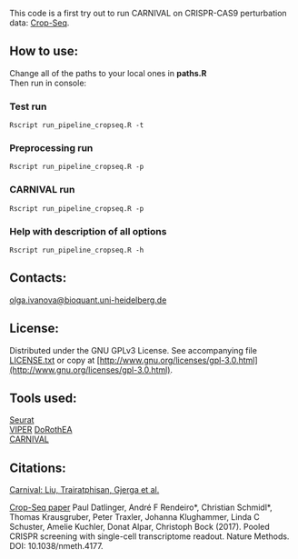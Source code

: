 This code is a first try out to run CARNIVAL on CRISPR-CAS9 perturbation data: [Crop-Seq](http://www.medical-epigenomics.org/papers/datlinger2017/).

## How to use: 
Change all of the paths to your local ones in <b>paths.R</b> <br/> 
Then run in console:

### Test run
```
Rscript run_pipeline_cropseq.R -t
```
### Preprocessing run 
```
Rscript run_pipeline_cropseq.R -p
```
### CARNIVAL run 
```
Rscript run_pipeline_cropseq.R -p
```
### Help with description of all options
```
Rscript run_pipeline_cropseq.R -h
```

## Contacts: 
olga.ivanova@bioquant.uni-heidelberg.de

## License:

Distributed under the GNU GPLv3 License. See accompanying file [LICENSE.txt]() or copy at [http://www.gnu.org/licenses/gpl-3.0.html](http://www.gnu.org/licenses/gpl-3.0.html).


## Tools used:
[Seurat](https://satijalab.org/seurat/) <br/>
[VIPER](https://bioconductor.org/packages/release/bioc/html/viper.html) 
[DoRothEA](https://saezlab.github.io/DoRothEA/) <br/>
[CARNIVAL](https://github.com/saezlab/CARNIVAL) <br/>

## Citations: 
[Carnival: Liu, Trairatphisan, Gjerga et al.](https://www.biorxiv.org/content/10.1101/541888v1) <br/>

[Crop-Seq paper](https://www.nature.com/articles/nmeth.4177)
Paul Datlinger, André F Rendeiro*, Christian Schmidl*, Thomas Krausgruber, Peter Traxler, Johanna Klughammer, Linda C Schuster, Amelie Kuchler, Donat Alpar, Christoph Bock (2017). Pooled CRISPR screening with single-cell transcriptome readout. Nature Methods. DOI: 10.1038/nmeth.4177. 
 
